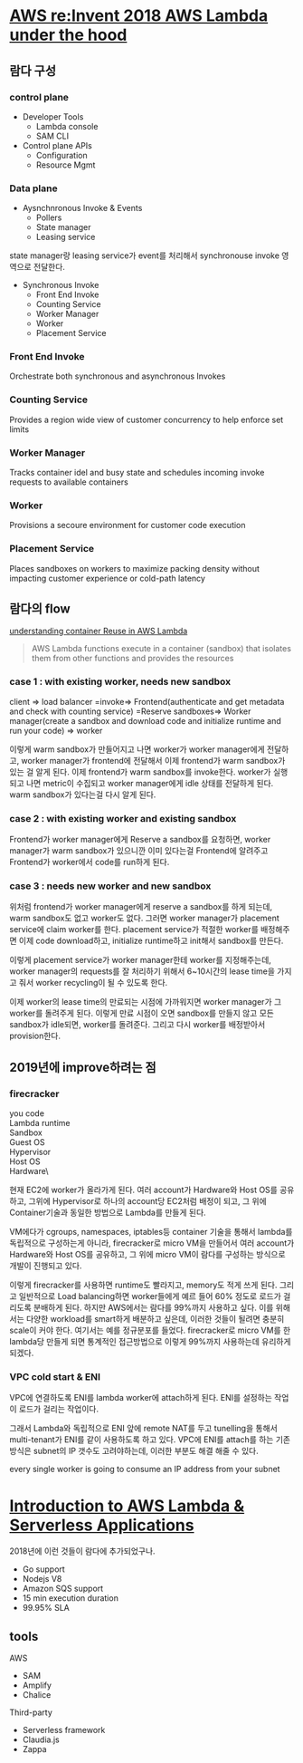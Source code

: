 # [AWS re:Invent 2018 AWS Lambda under the hood](https://youtu.be/QdzV04T_kec)

## 람다 구성

### control plane
- Developer Tools
  - Lambda console
  - SAM CLI
- Control plane APIs
  - Configuration
  - Resource Mgmt

### Data plane
- Aysnchnronous Invoke & Events
  - Pollers
  - State manager
  - Leasing service

state manager랑 leasing service가 event를 처리해서 synchronouse invoke 영역으로 전달한다.

- Synchronous Invoke
  - Front End Invoke
  - Counting Service
  - Worker Manager
  - Worker
  - Placement Service
  
### Front End Invoke
Orchestrate both synchronous and asynchronous Invokes

### Counting Service
Provides a region wide view of customer concurrency to help enforce set limits

### Worker Manager
Tracks container idel and busy state and schedules incoming invoke requests to available containers

### Worker
Provisions a secoure environment for customer code execution

### Placement Service
Places sandboxes on workers to maximize packing density without impacting customer experience or cold-path latency

## 람다의 flow

[understanding container Reuse in AWS Lambda](https://aws.amazon.com/blogs/compute/container-reuse-in-lambda/)
> AWS Lambda functions execute in a container (sandbox) that isolates them from other functions and provides the resources

### case 1 : with existing worker, needs new sandbox

client => load balancer =invoke=> 
Frontend(authenticate and get metadata and check with counting service)
=Reserve sandboxes=> 
Worker manager(create a sandbox and download code and initialize runtime and run your code)
=> worker 

이렇게 warm sandbox가 만들어지고 나면 worker가 worker manager에게 전달하고,
worker manager가 frontend에 전달해서 이제 frontend가 warm sandbox가 있는 걸 알게 된다.
이제 frontend가 warm sandbox를 invoke한다.
worker가 실행되고 나면 metric이 수집되고 worker manager에게 idle 상태를 전달하게 된다.
warm sandbox가 있다는걸 다시 알게 된다.

### case 2 : with existing worker and existing sandbox

Frontend가 worker manager에게 Reserve a sandbox를 요청하면,
worker manager가 warm sandbox가 있으니깐 이미 있다는걸 Frontend에 알려주고
Frontend가 worker에서 code를 run하게 된다.


### case 3 : needs new worker and new sandbox

위처럼 frontend가 worker manager에게 reserve a sandbox를 하게 되는데,
warm sandbox도 없고 worker도 없다. 그러면 worker manager가 placement service에
claim worker를 한다. placement service가 적절한 worker를 배정해주면 이제 code download하고,
initialize runtime하고 init해서 sandbox를 만든다.

이렇게 placement service가 worker manager한테 worker를 지정해주는데, worker manager의
requests를 잘 처리하기 위해서 6~10시간의 lease time을 가지고 줘서 worker recycling이 될 수 있도록 한다.

이제 worker의 lease time의 만료되는 시점에 가까워지면 worker manager가 그 worker를
돌려주게 된다. 이렇게 만료 시점이 오면 sandbox를 만들지 않고 모든 sandbox가 idle되면,
worker를 돌려준다. 그리고 다시 worker를 배정받아서 provision한다. 

## 2019년에 improve하려는 점

### firecracker

you code\
Lambda runtime\
Sandbox\
Guest OS\
Hypervisor\
Host OS\
Hardware\ 

현재 EC2에 worker가 올라가게 된다. 여러 account가 Hardware와 Host OS를 공유하고,
그위에 Hypervisor로 하나의 account당 EC2처럼 배정이 되고, 그 위에 Container기술과 동일한 방법으로
Lambda를 만들게 된다.

VM에다가 cgroups, namespaces, iptables등 container 기술을 통해서 lambda를 
독립적으로 구성하는게 아니라, firecracker로 micro VM을 만들어서 여러 account가 Hardware와 Host OS를 공유하고,
그 위에 micro VM이 람다를 구성하는 방식으로 개발이 진행되고 있다.

이렇게 firecracker를 사용하면 runtime도 빨라지고, memory도 적게 쓰게 된다.
그리고 일반적으로 Load balancing하면 worker들에게 예르 들어 60% 정도로 로드가 걸리도록 분배하게 된다.
하지만 AWS에서는 람다를 99%까지 사용하고 싶다. 이를 위해서는 다양한 workload를 smart하게 배분하고 싶은데,
이러한 것들이 될려면 충분히 scale이 커야 한다. 여기서는 예를 정규분포를 들었다.
firecracker로 micro VM를 한 lambda당 만들게 되면 통계적인 접근방법으로 이렇게 99%까지 사용하는데 유리하게 되겠다.

### VPC cold start & ENI

VPC에 연결하도록 ENI를 lambda worker에 attach하게 된다.
ENI를 설정하는 작업이 로드가 걸리는 작업이다.

그래서 Lambda와 독립적으로 ENI 앞에 remote NAT를 두고 tunelling을 통해서 multi-tenant가 
ENI를 같이 사용하도록 하고 있다. VPC에 ENI를 attach를 하는 기존 방식은 subnet의 IP 갯수도 고려야하는데,
이러한 부분도 해결 해줄 수 있다.

every single worker is going to consume an IP address from your subnet

# [Introduction to AWS Lambda & Serverless Applications](https://youtu.be/EBSdyoO3goc)

2018년에 이런 것들이 람다에 추가되었구나.

- Go support
- Nodejs V8
- Amazon SQS support
- 15 min execution duration
- 99.95% SLA

## tools

AWS
- SAM
- Amplify
- Chalice

Third-party
- Serverless framework
- Claudia.js
- Zappa
